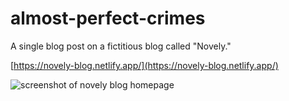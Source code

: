 # almost-perfect-crimes

A single blog post on a fictitious blog called "Novely."

[https://novely-blog.netlify.app/](https://novely-blog.netlify.app/)

![screenshot of novely blog homepage](https://lh3.googleusercontent.com/3RRXhpqW-LnG7AwuB4_H7eoL5V6CwGVOU2Kzvfl30zMV2OS3mLN69RWq4ih0yQCxxIfJcL3UXUo02JXUO3zk6t_EDUPg8xtgkJf9PjCp-wjykodonmbnKeG0925EKXUGb69e9-e-iw=w2400)
